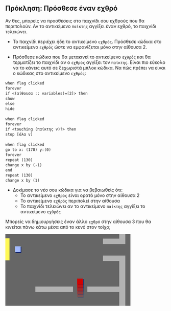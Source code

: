 ## Πρόκληση: Πρόσθεσε έναν εχθρό

Αν θες, μπορείς να προσθέσεις στο παιχνίδι σου εχθρούς που θα περιπολούν. Αν το αντικείμενο `παίκτης` αγγίξει έναν εχθρό, το παιχνίδι τελειώνει.

+ Το παιχνίδι περιέχει ήδη το αντικείμενο `εχθρός`. Πρόσθεσε κώδικα στο αντικείμενο `εχθρός` ώστε να εμφανίζεται μόνο στην αίθουσα 2.

+ Πρόσθεσε κώδικα που θα μετακινεί το αντικείμενο `εχθρός` και θα τερματίζει το παιχνίδι αν ο `εχθρός` αγγίξει τον `παίκτης`. Είναι πιο εύκολο να το κάνεις αυτό σε ξεχωριστά μπλοκ κώδικα. Να πώς πρέπει να είναι ο κώδικας στο αντικείμενο `εχθρός`:

```blocks3
when flag clicked
forever
if <(αίθουσα :: variables)=[2]> then
show
else
hide

when flag clicked
forever
if <touching (παίκτης v)?> then
stop [όλα v]

when flag clicked
go to x: (170) y:(0)
forever
repeat (130)
change x by (-1)
end
repeat (130)
change x by (1)
```

+ Δοκίμασε το νέο σου κώδικα για να βεβαιωθείς ότι: 
    + Το αντικείμενο `εχθρός` είναι ορατό μόνο στην αίθουσα 2
    + Το αντικείμενο `εχθρός` περιπολεί στην αίθουσα
    + Το παιχνίδι τελειώνει αν το αντικείμενο `παίκτης` αγγίξει το αντικείμενο `εχθρός`

Μπορείς να δημιουργήσεις έναν άλλο `εχθρό` στην αίθουσα 3 που θα κινείται πάνω κάτω μέσα από το κενό στον τοίχο;

![screenshot](images/world-enemy2.png)